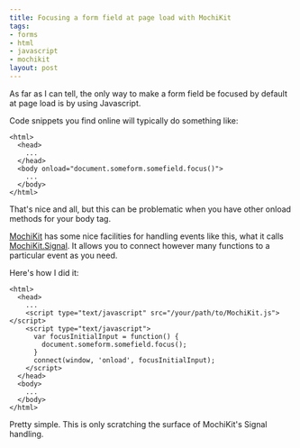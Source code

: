 ```yaml
--- 
title: Focusing a form field at page load with MochiKit
tags: 
- forms
- html
- javascript
- mochikit
layout: post
---
```

As far as I can tell, the only way to make a form field be focused by default at page load is by using Javascript.

Code snippets you find online will typically do something like:

<pre><code class="html">&lt;html&gt;
  &lt;head&gt;
    ...
  &lt;/head&gt;
  &lt;body onload=&quot;document.someform.somefield.focus()&quot;&gt;
    ...
  &lt;/body&gt;
&lt;/html&gt;</code></pre>

That's nice and all, but this can be problematic when you have other onload methods for your body tag.

[MochiKit](http://www.mochikit.com/) has some nice facilities for handling events like this, what it calls [MochiKit.Signal](http://www.mochikit.com/doc/html/MochiKit/Signal.html). It allows you to connect however many functions to a particular event as you need.

Here's how I did it:

<pre><code class="html">&lt;html&gt;
  &lt;head&gt;
    ...
    &lt;script type=&quot;text/javascript&quot; src=&quot;/your/path/to/MochiKit.js&quot;&gt;&lt;/script&gt;
    &lt;script type=&quot;text/javascript&quot;&gt;
      var focusInitialInput = function() {
        document.someform.somefield.focus();
      }
      connect(window, &#39;onload&#39;, focusInitialInput);
    &lt;/script&gt;
  &lt;/head&gt;
  &lt;body&gt;
    ...
  &lt;/body&gt;
&lt;/html&gt;</code></pre>
  
Pretty simple. This is only scratching the surface of MochiKit's Signal handling.
